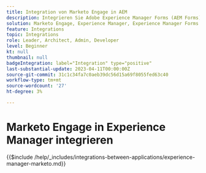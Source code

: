 ```yaml
---
title: Integration von Marketo Engage in AEM
description: Integrieren Sie Adobe Experience Manager Forms (AEM Forms) in Marketo Engage, um die Lead-Generierung zu optimieren.
solution: Marketo Engage, Experience Manager, Experience Manager Forms
feature: Integrations
topic: Integrations
role: Leader, Architect, Admin, Developer
level: Beginner
kt: null
thumbnail: null
badgeIntegration: label="Integration" type="positive"
last-substantial-update: 2023-04-11T00:00:00Z
source-git-commit: 31c1c34fa7c0aeb39dc56d15a69f8055fed63c40
workflow-type: tm+mt
source-wordcount: '27'
ht-degree: 3%

---
```



# Marketo Engage in Experience Manager integrieren

{{$include /help/_includes/integrations-between-applications/experience-manager-marketo.md}}
